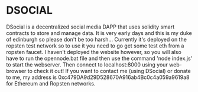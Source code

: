 # DSOCIAL
DSocial is a decentralized social media DAPP that uses solidity smart contracts to store and manage data. It is very early days and this is my duke of edinburgh so please don't be too harsh... Currently it's deployed on the ropsten test network so to use it you need to go get some test eth from a ropsten faucet. I haven't deployed the website however, so you will also have to run the opennode.bat file and then use the command 'node index.js' to start the webserver. Then connect to localhost:8000 using your web-browser to check it out! If you want to contact me (using DSocial) or donate to me, my address is 0xc479DA9d29D528670A916ab4Bc0c4a059a9619a8 for Ethereum and Ropsten networks.
